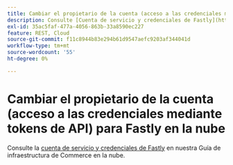 ```yaml
---
title: Cambiar el propietario de la cuenta (acceso a las credenciales mediante tokens de API) para Fastly en la nube
description: Consulte [Cuenta de servicio y credenciales de Fastly](https://devdocs.magento.com/guides/v2.3/cloud/cdn/cloud-fastly.html#fastly-service-account-and-credentials) en nuestra documentación para desarrolladores.
exl-id: 35ac5faf-477a-4056-863b-33a8590ec227
feature: REST, Cloud
source-git-commit: f11c8944b83e294b61d9547aefc9203af344041d
workflow-type: tm+mt
source-wordcount: '55'
ht-degree: 0%

---
```


# Cambiar el propietario de la cuenta (acceso a las credenciales mediante tokens de API) para Fastly en la nube

Consulte la [cuenta de servicio y credenciales de Fastly](https://experienceleague.adobe.com/docs/commerce-cloud-service/user-guide/cdn/setup-fastly/fastly-configuration.html?lang=en#test-fastly-credentials) en nuestra Guía de infraestructura de Commerce en la nube.

